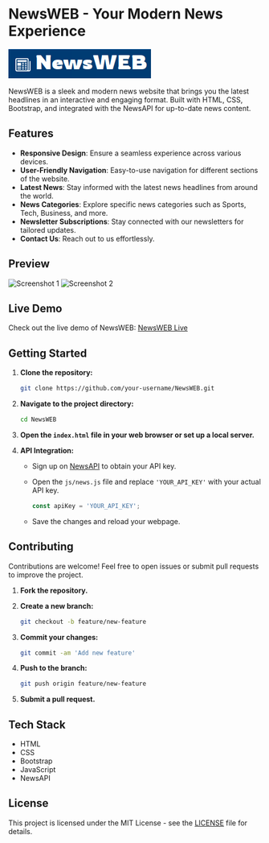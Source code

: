 # NewsWEB - Your Modern News Experience

![NewsWEB Preview](https://github.com/Pv200/News-Blog-Website/blob/main/Screenshot%20from%202024-01-11%2016-52-18.png)

NewsWEB is a sleek and modern news website that brings you the latest headlines in an interactive and engaging format. Built with HTML, CSS, Bootstrap, and integrated with the NewsAPI for up-to-date news content.

## Features

- **Responsive Design**: Ensure a seamless experience across various devices.
- **User-Friendly Navigation**: Easy-to-use navigation for different sections of the website.
- **Latest News**: Stay informed with the latest news headlines from around the world.
- **News Categories**: Explore specific news categories such as Sports, Tech, Business, and more.
- **Newsletter Subscriptions**: Stay connected with our newsletters for tailored updates.
- **Contact Us**: Reach out to us effortlessly.

## Preview

![Screenshot 1](https://github.com/Pv200/News-Blog-Website/blob/main/Screenshot%20from%202024-01-11%2016-53-18.png)
![Screenshot 2](https://github.com/Pv200/News-Blog-Website/blob/main/Screenshot%20from%202024-01-11%2016-54-18.png)

## Live Demo

Check out the live demo of NewsWEB: [NewsWEB Live](https://your-username.github.io/NewsWEB)

## Getting Started

1. **Clone the repository:**

    ```bash
    git clone https://github.com/your-username/NewsWEB.git
    ```

2. **Navigate to the project directory:**

    ```bash
    cd NewsWEB
    ```

3. **Open the `index.html` file in your web browser or set up a local server.**

4. **API Integration:**

    - Sign up on [NewsAPI](https://newsapi.org/) to obtain your API key.
    - Open the `js/news.js` file and replace `'YOUR_API_KEY'` with your actual API key.

        ```javascript
        const apiKey = 'YOUR_API_KEY';
        ```

    - Save the changes and reload your webpage.

## Contributing

Contributions are welcome! Feel free to open issues or submit pull requests to improve the project.

1. **Fork the repository.**
2. **Create a new branch:**

    ```bash
    git checkout -b feature/new-feature
    ```

3. **Commit your changes:**

    ```bash
    git commit -am 'Add new feature'
    ```

4. **Push to the branch:**

    ```bash
    git push origin feature/new-feature
    ```

5. **Submit a pull request.**

## Tech Stack

- HTML
- CSS
- Bootstrap
- JavaScript
- NewsAPI

## License

This project is licensed under the MIT License - see the [LICENSE](LICENSE) file for details.
